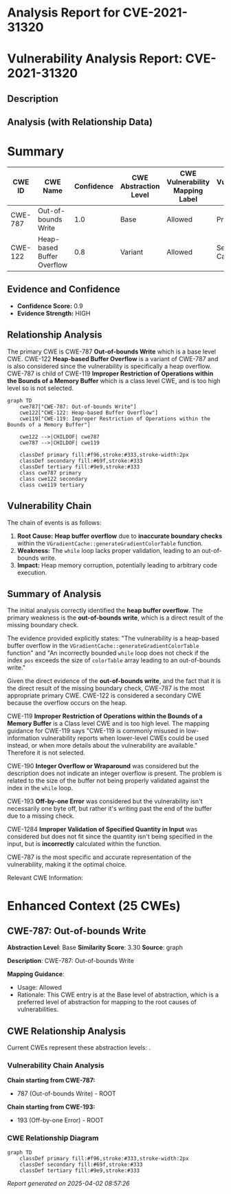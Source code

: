 # Analysis Report for CVE-2021-31320

# Vulnerability Analysis Report: CVE-2021-31320

## Description



## Analysis (with Relationship Data)

# Summary
| CWE ID | CWE Name | Confidence | CWE Abstraction Level | CWE Vulnerability Mapping Label | CWE-Vulnerability Mapping Notes |
|---|---|---|---|---|---|
| CWE-787 | Out-of-bounds Write | 1.0 | Base | Allowed | Primary CWE |
| CWE-122 | Heap-based Buffer Overflow | 0.8 | Variant | Allowed | Secondary Candidate |

## Evidence and Confidence

*   **Confidence Score:** 0.9
*   **Evidence Strength:** HIGH

## Relationship Analysis
The primary CWE is CWE-787 **Out-of-bounds Write** which is a base level CWE. CWE-122 **Heap-based Buffer Overflow** is a variant of CWE-787 and is also considered since the vulnerability is specifically a heap overflow. CWE-787 is child of CWE-119 **Improper Restriction of Operations within the Bounds of a Memory Buffer** which is a class level CWE, and is too high level so is not selected.

```mermaid
graph TD
    cwe787["CWE-787: Out-of-bounds Write"]
    cwe122["CWE-122: Heap-based Buffer Overflow"]
    cwe119["CWE-119: Improper Restriction of Operations within the Bounds of a Memory Buffer"]
    
    cwe122 -->|CHILDOF| cwe787
    cwe787 -->|CHILDOF| cwe119
    
    classDef primary fill:#f96,stroke:#333,stroke-width:2px
    classDef secondary fill:#69f,stroke:#333
    classDef tertiary fill:#9e9,stroke:#333
    class cwe787 primary
    class cwe122 secondary
    class cwe119 tertiary
```

## Vulnerability Chain
The chain of events is as follows:
1.  **Root Cause:** **Heap buffer overflow** due to **inaccurate boundary checks** within the `VGradientCache::generateGradientColorTable` function.
2.  **Weakness:** The `while` loop lacks proper validation, leading to an out-of-bounds write.
3.  **Impact:** Heap memory corruption, potentially leading to arbitrary code execution.

## Summary of Analysis
The initial analysis correctly identified the **heap buffer overflow**. The primary weakness is the **out-of-bounds write**, which is a direct result of the missing boundary check.

The evidence provided explicitly states: "The vulnerability is a heap-based buffer overflow in the `VGradientCache::generateGradientColorTable` function" and "An incorrectly bounded `while` loop does not check if the index `pos` exceeds the size of `colorTable` array leading to an out-of-bounds write."

Given the direct evidence of the **out-of-bounds write**, and the fact that it is the direct result of the missing boundary check, CWE-787 is the most appropriate primary CWE. CWE-122 is considered a secondary CWE because the overflow occurs on the heap.

CWE-119 **Improper Restriction of Operations within the Bounds of a Memory Buffer** is a Class level CWE and is too high level. The mapping guidance for CWE-119 says "CWE-119 is commonly misused in low-information vulnerability reports when lower-level CWEs could be used instead, or when more details about the vulnerability are available." Therefore it is not selected.

CWE-190 **Integer Overflow or Wraparound** was considered but the description does not indicate an integer overflow is present. The problem is related to the size of the buffer not being properly validated against the index in the `while` loop.

CWE-193 **Off-by-one Error** was considered but the vulnerability isn't necessarily one byte off, but rather it's writing past the end of the buffer due to a missing check.

CWE-1284 **Improper Validation of Specified Quantity in Input** was considered but does not fit since the quantity isn't being specified in the input, but is **incorrectly** calculated within the function.

CWE-787 is the most specific and accurate representation of the vulnerability, making it the optimal choice.

Relevant CWE Information:

# Enhanced Context (25 CWEs)

## CWE-787: Out-of-bounds Write
**Abstraction Level**: Base
**Similarity Score**: 3.30
**Source**: graph

**Description**:
CWE-787: Out-of-bounds Write

**Mapping Guidance**:
- Usage: Allowed
- Rationale: This CWE entry is at the Base level of abstraction, which is a preferred level of abstraction for mapping to the root causes of vulnerabilities.


## CWE Relationship Analysis

Current CWEs represent these abstraction levels: .


### Vulnerability Chain Analysis

**Chain starting from CWE-787:**
- 787 (Out-of-bounds Write) - ROOT


**Chain starting from CWE-193:**
- 193 (Off-by-one Error) - ROOT



### CWE Relationship Diagram

```mermaid
graph TD
    classDef primary fill:#f96,stroke:#333,stroke-width:2px
    classDef secondary fill:#69f,stroke:#333
    classDef tertiary fill:#9e9,stroke:#333
```



*Report generated on 2025-04-02 08:57:26*
